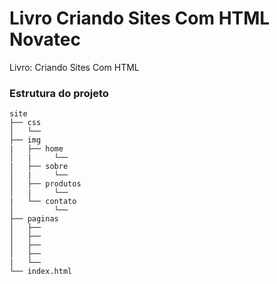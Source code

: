 # Livro Criando Sites Com HTML Novatec
Livro: Criando Sites Com HTML

### Estrutura do projeto
```
site
├── css
│   └── 
├── img
|   ├── home
│   |	  └── 
|   ├── sobre
│   |	  └── 
│   ├── produtos
│   |	  └── 
|   └── contato
│   	  └── 
├── paginas
│   ├── 
│   ├── 
│   ├── 
│   ├── 
|   └── 
└── index.html
```
